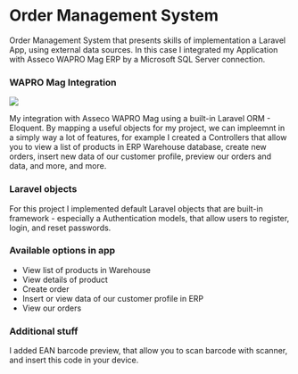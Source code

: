 # Order Management System

Order Management System that presents skills of implementation a Laravel App, using external data sources. In this case I integrated my Application with Asseco WAPRO Mag ERP by a Microsoft SQL Server connection.

### WAPRO Mag Integration
<img align="center" src="https://logos-net.pl/wp-content/uploads/2013/12/logo_wapro400x200.png" />

My integration with Asseco WAPRO Mag using a built-in Laravel ORM - Eloquent. By mapping a useful objects for my project, we can impleemnt in a simply way a lot of features, for example I created a Controllers that allow you to view a list of products in ERP Warehouse database, create new orders, insert new data of our customer profile, preview our orders and data, and more, and more.

### Laravel objects

For this project I implemented default Laravel objects that are built-in framework - especially a Authentication models, that allow users to register, login, and reset passwords.

### Available options in app

* View list of products in Warehouse
* View details of product
* Create order
* Insert or view data of our customer profile in ERP
* View our orders

### Additional stuff

I added EAN barcode preview, that allow you to scan barcode with scanner, and insert this code in your device.
